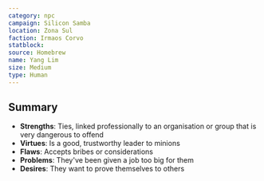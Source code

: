 ```yaml
---
category: npc
campaign: Silicon Samba
location: Zona Sul
faction: Irmaos Corvo
statblock: 
source: Homebrew
name: Yang Lim
size: Medium
type: Human
---
```


## Summary

- **Strengths**: Ties, linked professionally to an organisation or group that is very dangerous to offend
- **Virtues**: Is a good, trustworthy leader to minions
- **Flaws**: Accepts bribes or considerations
- **Problems**: They've been given a job too big for them
- **Desires**: They want to prove themselves to others